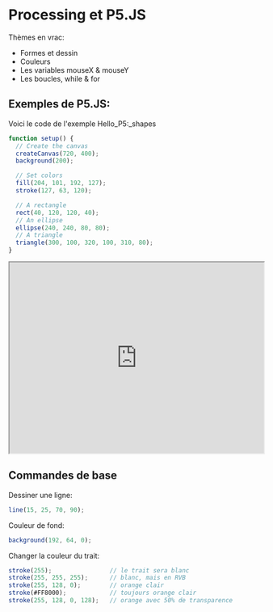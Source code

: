 # Processing et P5.JS

Thèmes en vrac:

- Formes et dessin
- Couleurs
- Les variables mouseX & mouseY
- Les boucles, while & for

## Exemples de P5.JS:

Voici le code de l'exemple Hello_P5:_shapes

```javascript
function setup() {
  // Create the canvas
  createCanvas(720, 400);
  background(200);

  // Set colors
  fill(204, 101, 192, 127);
  stroke(127, 63, 120);

  // A rectangle
  rect(40, 120, 120, 40);
  // An ellipse
  ellipse(240, 240, 80, 80);
  // A triangle
  triangle(300, 100, 320, 100, 310, 80);
}
```

<iframe width="100%" style="aspect-ratio: 4/3" src="https://editor.p5js.org/p5/full/hhu8mAXJpQ7"></iframe>

## Commandes de base

Dessiner une ligne:

```javascript
line(15, 25, 70, 90);
```

Couleur de fond:

```javascript
background(192, 64, 0);
```

Changer la couleur du trait:

```javascript
stroke(255);                // le trait sera blanc
stroke(255, 255, 255);      // blanc, mais en RVB
stroke(255, 128, 0);        // orange clair
stroke(#FF8000);            // toujours orange clair
stroke(255, 128, 0, 128);   // orange avec 50% de transparence
```